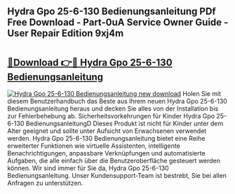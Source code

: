 ## Hydra Gpo 25-6-130 Bedienungsanleitung PDf Free Download - Part-0uA Service Owner Guide - User Repair Edition 9xj4m

# <h2><a href="http://df5lrw.blite.top/?on=Hydra+Gpo+25-6-130+Bedienungsanleitung">🔗Download 👉🔴 Hydra Gpo 25-6-130 Bedienungsanleitung</a></h2>

[![Hydra Gpo 25-6-130 Bedienungsanleitung new download](https://i.imgur.com/lujVjoI.png)](http://df5lrw.blite.top/?on=Hydra+Gpo+25-6-130+Bedienungsanleitung)
Holen Sie mit diesem Benutzerhandbuch das Beste aus Ihrem neuen Hydra Gpo 25-6-130 Bedienungsanleitung heraus und decken Sie alles von der Installation bis zur Fehlerbehebung ab. Sicherheitsvorkehrungen für Kinder Hydra Gpo 25-6-130 BedienungsanleitungD Dieses Produkt ist nicht für Kinder unter dem Alter geeignet und sollte unter Aufsicht von Erwachsenen verwendet werden. Hydra Gpo 25-6-130 Bedienungsanleitung bietet eine Reihe erweiterter Funktionen wie virtuelle Assistenten, intelligente Benachrichtigungen, anpassbare Verknüpfungen und automatisierte Aufgaben, die alle einfach über die Benutzeroberfläche gesteuert werden können. Wir sind immer für Sie da, Hydra Gpo 25-6-130 Bedienungsanleitung. Unser Kundensupport-Team ist bestrebt, Sie bei allen Anfragen zu unterstützen.
